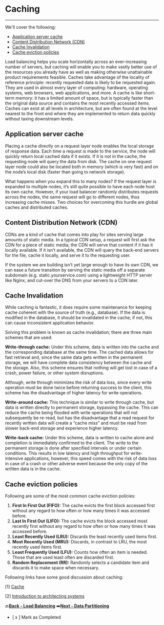 # Caching
-------------------------------------------------

We'll cover the following:
* [Application server cache](#application-server-cache)
* [Content Distribution Network (CDN)](#content-distribution-network-cdn)
* [Cache Invalidation](#cache-invalidation)
* [Cache eviction policies](#cache-eviction-policies)

Load balancing helps you scale horizontally across an ever-increasing number of servers, but caching will 
enable you to make vastly better use of the resources you already have as well as making otherwise 
unattainable product requirements feasible. Caches take advantage of the locality of reference principle: 
recently requested data is likely to be requested again. They are used in almost every layer of computing: 
hardware, operating systems, web browsers, web applications, and more. A cache is like short-term memory: 
it has a limited amount of space, but is typically faster than the original data source and contains the most 
recently accessed items. Caches can exist at all levels in architecture, but are often found at the level nearest 
to the front end where they are implemented to return data quickly without taxing downstream levels.

## Application server cache

Placing a cache directly on a request layer node enables the local storage of response data. Each time a 
request is made to the service, the node will quickly return local cached data if it exists. If it is not in the 
cache, the requesting node will query the data from disk. The cache on one request layer node could also be 
located both in memory (which is very fast) and on the node’s local disk (faster than going to network 
storage).

What happens when you expand this to many nodes? If the request layer is expanded to multiple nodes, it’s 
still quite possible to have each node host its own cache. However, if your load balancer randomly distributes 
requests across the nodes, the same request will go to different nodes, thus increasing cache misses. Two 
choices for overcoming this hurdle are global caches and distributed caches.

## Content Distribution Network (CDN)

CDNs are a kind of cache that comes into play for sites serving large amounts of static media. In a typical CDN 
setup, a request will first ask the CDN for a piece of static media; the CDN will serve that content if it has it 
locally available. If it isn’t available, the CDN will query the back-end servers for the file, cache it locally, and 
serve it to the requesting user.

If the system we are building isn’t yet large enough to have its own CDN, we can ease a future transition by 
serving the static media off a separate subdomain (e.g. static.yourservice.com) using a lightweight HTTP 
server like Nginx, and cut-over the DNS from your servers to a CDN later.

## Cache Invalidation

While caching is fantastic, it does require some maintenance for keeping cache coherent with the source of 
truth (e.g., database). If the data is modified in the database, it should be invalidated in the cache; if not, this 
can cause inconsistent application behavior.

Solving this problem is known as cache invalidation; there are three main schemes that are used:

**Write-through cache:** Under this scheme, data is written into the cache and the corresponding database at 
the same time. The cached data allows for fast retrieval and, since the same data gets written in the 
permanent storage, we will have complete data consistency between the cache and the storage. Also, this 
scheme ensures that nothing will get lost in case of a crash, power failure, or other system disruptions.

Although, write through minimizes the risk of data loss, since every write operation must be done twice 
before returning success to the client, this scheme has the disadvantage of higher latency for write 
operations.

**Write-around cache:** This technique is similar to write through cache, but data is written directly to 
permanent storage, bypassing the cache. This can reduce the cache being flooded with write operations that
will not subsequently be re-read, but has the disadvantage that a read request for recently written data will 
create a “cache miss” and must be read from slower back-end storage and experience higher latency.

**Write-back cache:** Under this scheme, data is written to cache alone and completion is immediately 
confirmed to the client. The write to the permanent storage is done after specified intervals or under certain 
conditions. This results in low latency and high throughput for write-intensive applications, however, this 
speed comes with the risk of data loss in case of a crash or other adverse event because the only copy of 
the written data is in the cache.

## Cache eviction policies

Following are some of the most common cache eviction policies:

1.  **First In First Out (FIFO):** The cache evicts the first block accessed first without any regard to how often or 
    how many times it was accessed before.
1.  **Last In First Out (LIFO):** The cache evicts the block accessed most recently first without any regard to 
    how often or how many times it was accessed before.
1.  **Least Recently Used (LRU):** Discards the least recently used items first.
1.  **Most Recently Used (MRU):** Discards, in contrast to LRU, the most recently used items first.
1.  **Least Frequently Used (LFU):** Counts how often an item is needed. Those that are 
    used least often are discarded first.
1.  **Random Replacement (RR):** Randomly selects a candidate item and discards it to make space when 
    necessary.

Following links have some good discussion about caching:

[1] [Cache](https://en.wikipedia.org/wiki/Cache_(computing))

[2] [Introduction to architecting systems](https://lethain.com/introduction-to-architecting-systems-for-scale/)

:back:[**Back - Load Balancing**](../002_Load_Balancing/README.md)
:arrow_right:[**Next - Data Partitioning**](../004_Data_Partitioning/README.md)

- [ x ] Mark as Completed
